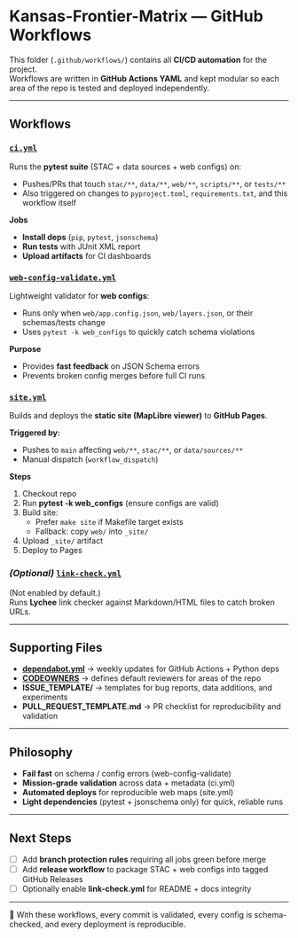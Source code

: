 # Kansas-Frontier-Matrix — GitHub Workflows

This folder (`.github/workflows/`) contains all **CI/CD automation** for the project.  
Workflows are written in **GitHub Actions YAML** and kept modular so each area of the repo is tested and deployed independently.

---

## Workflows

### [`ci.yml`](ci.yml)
Runs the **pytest suite** (STAC + data sources + web configs) on:
- Pushes/PRs that touch `stac/**`, `data/**`, `web/**`, `scripts/**`, or `tests/**`
- Also triggered on changes to `pyproject.toml`, `requirements.txt`, and this workflow itself

**Jobs**
- **Install deps** (`pip`, `pytest`, `jsonschema`)
- **Run tests** with JUnit XML report
- **Upload artifacts** for CI dashboards

### [`web-config-validate.yml`](web-config-validate.yml)
Lightweight validator for **web configs**:
- Runs only when `web/app.config.json`, `web/layers.json`, or their schemas/tests change
- Uses `pytest -k web_configs` to quickly catch schema violations

**Purpose**
- Provides **fast feedback** on JSON Schema errors
- Prevents broken config merges before full CI runs

### [`site.yml`](site.yml)
Builds and deploys the **static site (MapLibre viewer)** to **GitHub Pages**.

**Triggered by:**
- Pushes to `main` affecting `web/**`, `stac/**`, or `data/sources/**`
- Manual dispatch (`workflow_dispatch`)

**Steps**
1. Checkout repo
2. Run **pytest -k web_configs** (ensure configs are valid)
3. Build site:
   - Prefer `make site` if Makefile target exists
   - Fallback: copy `web/` into `_site/`
4. Upload `_site/` artifact
5. Deploy to Pages

### *(Optional)* [`link-check.yml`](link-check.yml)
(Not enabled by default.)  
Runs **Lychee** link checker against Markdown/HTML files to catch broken URLs.

---

## Supporting Files

- **[dependabot.yml](../dependabot.yml)** → weekly updates for GitHub Actions + Python deps
- **[CODEOWNERS](../CODEOWNERS)** → defines default reviewers for areas of the repo
- **ISSUE_TEMPLATE/** → templates for bug reports, data additions, and experiments
- **PULL_REQUEST_TEMPLATE.md** → PR checklist for reproducibility and validation

---

## Philosophy

- **Fail fast** on schema / config errors (web-config-validate)  
- **Mission-grade validation** across data + metadata (ci.yml)  
- **Automated deploys** for reproducible web maps (site.yml)  
- **Light dependencies** (pytest + jsonschema only) for quick, reliable runs  

---

## Next Steps

- [ ] Add **branch protection rules** requiring all jobs green before merge  
- [ ] Add **release workflow** to package STAC + web configs into tagged GitHub Releases  
- [ ] Optionally enable **link-check.yml** for README + docs integrity  

---

🚀 With these workflows, every commit is validated, every config is schema-checked, and every deployment is reproducible.  
